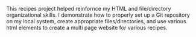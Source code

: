 This recipes project helped reinfornce my HTML and file/directory organizational skills. I demonstrate how to properly set up a Git repository on my local system, create appropriate files/directories, and use various html elements to create a multi page website for various recipes.
